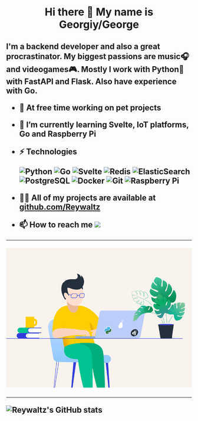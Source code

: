 <h1 align="center"> Hi there 👋 My name is Georgiy/George</h1>
<h2> I'm a backend developer and also a great procrastinator. My biggest passions are music🎧 and videogames🎮. Mostly I work with Python🐍 with FastAPI and Flask. Also have experience with Go.


- 🔭 At free time working on pet projects

- 🌱 I’m currently learning **Svelte, IoT platforms, Go and Raspberry Pi**

- ⚡ Technologies

    ![Python](https://img.shields.io/badge/-Python-black?style=flat-square&logo=Python)
    ![Go](https://img.shields.io/badge/-Go-black?style=flat-square&logo=Go)
    ![Svelte](https://img.shields.io/badge/-Svelte-black?style=flat-square&logo=svelte)
    ![Redis](https://img.shields.io/badge/-Redis-black?style=flat-square&logo=Redis)
    ![ElasticSearch](https://img.shields.io/badge/-ElasticSearch-005571?style=flat-square&logo=elasticsearch)
    ![PostgreSQL](https://img.shields.io/badge/-PostgreSQL-336791?style=flat-square&logo=postgresql)
    ![Docker](https://img.shields.io/badge/-Docker-black?style=flat-square&logo=docker)
    ![Git](https://img.shields.io/badge/-Git-black?style=flat-square&logo=git)
    ![Raspberry Pi](https://img.shields.io/badge/-Raspberry%20Pi-C51A4A?style=flat-square&logo=Raspberry-Pi)

- 👨‍💻 All of my projects are available at [github.com/Reywaltz](https://github.com/Reywaltz)


- 📫 How to reach me [<img src="https://upload.wikimedia.org/wikipedia/commons/8/82/Telegram_logo.svg" width=3.5%>](https://t.me/Reywaltz)

---

<img src="assets\gif\coding.gif">

---

![Reywaltz's GitHub stats](https://github-readme-stats.vercel.app/api?username=Reywaltz&theme=dark)

